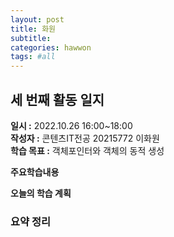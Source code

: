```yaml
---
layout: post
title: 화원
subtitle:
categories: hawwon
tags: #all
---
```

## 세 번째 활동 일지
**일시 :** 2022.10.26 16:00~18:00  
**작성자 :** 콘텐츠IT전공 20215772 이화원  
**학습 목표 :** 객체포인터와 객체의 동적 생성  

**주요학습내용**
  

**오늘의 학습 계획**

### 요약 정리
